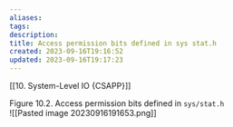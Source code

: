 ```yaml
---
aliases: 
tags: 
description:
title: Access permission bits defined in sys stat.h
created: 2023-09-16T19:16:52
updated: 2023-09-16T19:17:23
---
```

[[10. System-Level IO {CSAPP}]]

Figure 10.2. Access permission bits defined in `sys/stat.h`  
![[Pasted image 20230916191653.png]]
